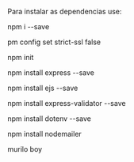 Para instalar as dependencias use:

npm i --save

pm config set strict-ssl false

npm init

npm install express --save

npm install ejs --save

npm install express-validator --save

npm install dotenv --save

npm install nodemailer

murilo boy